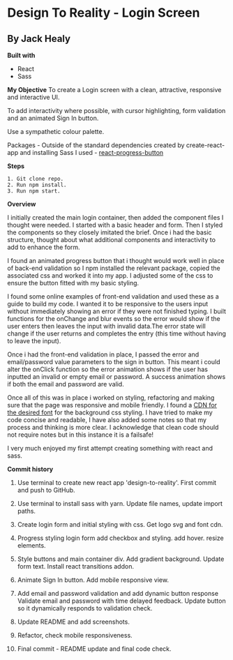 # Design To Reality - Login Screen

## By Jack Healy

**Built with**

- React
- Sass

**My Objective**
To create a Login screen with a clean, attractive, responsive and interactive UI.

To add interactivity where possible, with cursor highlighting, form validation and an animated Sign In button.

Use a sympathetic colour palette.

Packages -
Outside of the standard dependencies created by create-react-app and installing Sass I used -
[react-progress-button](https://github.com/mathieudutour/react-progress-button)

**Steps**

```
1. Git clone repo.
2. Run npm install.
3. Run npm start.
```

**Overview**

I initially created the main login container, then added the component files I thought were needed. I started with a basic header and form. Then I styled the components so they closely imitated the brief. Once i had the basic structure, thought about what additional components and interactivity to add to enhance the form.

I found an animated progress button that i thought would work well in place of back-end validation so I npm installed the relevant package, copied the associated css and worked it into my app. I adjusted some of the css to ensure the button fitted with my basic styling.

I found some online examples of front-end validation and used these as a guide to build my code. I wanted it to be responsive to the users input without immediately showing an error if they were not finished typing. I built functions for the onChange and blur events so the error would show if the user enters then leaves the input with invalid data.The error state will change if the user returns and completes the entry (this time without having to leave the input).

Once i had the front-end validation in place, I passed the error and email/password value parameters to the sign in button. This meant i could alter the onClick function so the error animation shows if the user has inputted an invalid or empty email or password. A success animation shows if both the email and password are valid.

Once all of this was in place i worked on styling, refactoring and making sure that the page was responsive and mobile friendly. I found a [CDN for the desired font](https://homegroupsignindevtest.blob.core.windows.net/hmssignin/font.css) for the background css styling. I have tried to make my code concise and readable, I have also added some notes so that my process and thinking is more clear. I acknowledge that clean code should not require notes but in this instance it is a failsafe!

I very much enjoyed my first attempt creating something with react and sass.

**Commit history**

1. Use terminal to create new react app 'design-to-reality'. First commit and push to GitHub.

2. Use terminal to install sass with yarn. Update file names, update import paths.

3. Create login form and initial styling with css. Get logo svg and font cdn.

4. Progress styling login form add checkbox and styling. add hover. resize elements.

5. Style buttons and main container div. Add gradient background. Update form text. Install react transitions addon.

6. Animate Sign In button. Add mobile responsive view.

7. Add email and password validation and add dynamic button response Validate email and password with time delayed feedback. Update button so it dynamically responds to validation check.

8. Update README and add screenshots.

9. Refactor, check mobile responsiveness.

10. Final commit - README update and final code check.

<!-- **Images**

Main View

![Main View](images/Main.png?raw=true "Main View")

Mobile View

![Mobile View](images/Mobile-view.png?raw=true "Mobile View")

Form Validation

![Form Validation](images/Form-validation.png?raw=true "Form Validation")

Button Error

![Button Error](images/Button-error.png?raw=true "Button Error")

Button Success

![Button Success](images/Button-success.png?raw=true "Button Success") -->
